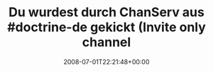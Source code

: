 ---
retweeted: false
source: <a href="http://twitter.com" rel="nofollow">Twitter Web Client</a>
entities:
  hashtags:
  - text: doctrine
    indices:
    - '30'
    - '39'
  symbols: []
  user_mentions: []
  urls: []
display_text_range:
- '0'
- '80'
favorite_count: '0'
id_str: '847974972'
truncated: false
retweet_count: '0'
id: '847974972'
created_at: Tue Jul 01 22:21:48 +0000 2008
favorited: false
full_text: 'Du wurdest durch ChanServ aus #doctrine-de gekickt (Invite only channel).
  Shoot!'
lang: de
tags:
- doctrine
- pesos/twitter
date: '2008-07-01T22:21:48+00:00'
src: https://twitter.com/bascht/status/847974972
original_url: https://twitter.com/bascht/status/847974972
type: twitter_tweet
text: 'Du wurdest durch ChanServ aus #doctrine-de gekickt (Invite only channel). Shoot!'
title: 'Du wurdest durch ChanServ aus #doctrine-de gekickt (Invite only channel'

---